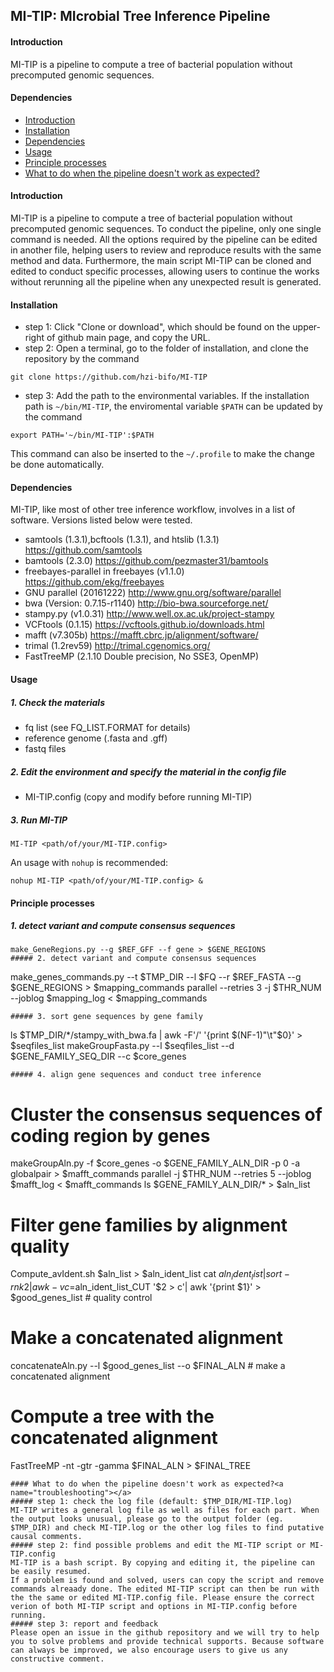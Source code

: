 ## MI-TIP: MIcrobial Tree Inference Pipeline
#### Introduction
MI-TIP is a pipeline to compute a tree of bacterial population without precomputed genomic sequences.
#### Dependencies
- <a href="#introduction">Introduction</a>
- <a href="#installation">Installation</a>
- <a href="#dependencies">Dependencies</a>
- <a href="#usage">Usage</a>
- <a href="#processes">Principle processes</a>
- <a href="#troubleshooting">What to do when the pipeline doesn't work as expected?</a>
#### Introduction<a name="introduction"></a>
MI-TIP is a pipeline to compute a tree of bacterial population without precomputed genomic sequences. To conduct the pipeline, only one single command is needed. All the options required by the pipeline can be edited in another file, helping users to review and reproduce results with the same method and data. Furthermore, the main script MI-TIP can be cloned and edited to conduct specific processes, allowing users to continue the works without rerunning all the pipeline when any unexpected result is generated. 
#### Installation<a name="installation"></a>
- step 1: Click "Clone or download", which should be found on the upper-right of github main page, and copy the URL.
- step 2: Open a terminal, go to the folder of installation, and clone the repository by the command
```
git clone https://github.com/hzi-bifo/MI-TIP
```
- step 3: Add the path to the environmental variables. If the installation path is ```~/bin/MI-TIP```, the enviromental variable ```$PATH``` can be updated by the command
```
export PATH='~/bin/MI-TIP':$PATH
```
This command can also be inserted to the ```~/.profile``` to make the change be done automatically. 
#### Dependencies<a name="dependencies"></a>
MI-TIP, like most of other tree inference workflow, involves in a list of software. Versions listed below were tested. 
- samtools (1.3.1),bcftools (1.3.1), and htslib (1.3.1) https://github.com/samtools
- bamtools (2.3.0) https://github.com/pezmaster31/bamtools
- freebayes-parallel in freebayes (v1.1.0) https://github.com/ekg/freebayes
- GNU parallel (20161222) http://www.gnu.org/software/parallel
- bwa (Version: 0.7.15-r1140) http://bio-bwa.sourceforge.net/
- stampy.py (v1.0.31) http://www.well.ox.ac.uk/project-stampy
- VCFtools (0.1.15) https://vcftools.github.io/downloads.html
- mafft (v7.305b) https://mafft.cbrc.jp/alignment/software/
- trimal (1.2rev59) http://trimal.cgenomics.org/
- FastTreeMP (2.1.10 Double precision, No SSE3, OpenMP) 
#### Usage<a name="usage"></a>
##### 1. Check the materials
- fq list (see FQ_LIST.FORMAT for details)
- reference genome (.fasta and .gff)
- fastq files
##### 2. Edit the environment and specify the material in the config file
- MI-TIP.config (copy and modify before running MI-TIP)
##### 3. Run MI-TIP
```
MI-TIP <path/of/your/MI-TIP.config>
```
An usage with ```nohup``` is recommended:
```
nohup MI-TIP <path/of/your/MI-TIP.config> &
```
#### Principle processes<a name="processes"></a>
##### 1. detect variant and compute consensus sequences
```
make_GeneRegions.py --g $REF_GFF --f gene > $GENE_REGIONS
##### 2. detect variant and compute consensus sequences
```
make_genes_commands.py --t $TMP_DIR --l $FQ --r $REF_FASTA --g $GENE_REGIONS  > $mapping_commands
parallel --retries 3 -j $THR_NUM --joblog $mapping_log < $mapping_commands
```
##### 3. sort gene sequences by gene family
```
ls $TMP_DIR/*/stampy_with_bwa.fa | awk -F'/' '{print $(NF-1)"\t"$0}' > $seqfiles_list 
makeGroupFasta.py --l $seqfiles_list --d $GENE_FAMILY_SEQ_DIR --c $core_genes
```
##### 4. align gene sequences and conduct tree inference
```
# Cluster the consensus sequences of coding region by genes
makeGroupAln.py -f $core_genes -o $GENE_FAMILY_ALN_DIR -p 0 -a globalpair > $mafft_commands 
parallel -j $THR_NUM --retries 5 --joblog $mafft_log < $mafft_commands
ls $GENE_FAMILY_ALN_DIR/* > $aln_list
# Filter gene families by alignment quality
Compute_avIdent.sh $aln_list >  $aln_ident_list
cat $aln_ident_list | sort -rnk 2 | awk -v c=$aln_ident_list_CUT '$2 > c'| awk '{print $1}' > $good_genes_list # quality control
# Make a concatenated alignment 
concatenateAln.py --l  $good_genes_list --o $FINAL_ALN # make a concatenated alignment
# Compute a tree with the concatenated alignment
FastTreeMP -nt -gtr -gamma $FINAL_ALN > $FINAL_TREE
```
#### What to do when the pipeline doesn't work as expected?<a name="troubleshooting"></a>
##### step 1: check the log file (default: $TMP_DIR/MI-TIP.log)
MI-TIP writes a general log file as well as files for each part. When the output looks unusual, please go to the output folder (eg. $TMP_DIR) and check MI-TIP.log or the other log files to find putative causal comments.
##### step 2: find possible problems and edit the MI-TIP script or MI-TIP.config
MI-TIP is a bash script. By copying and editing it, the pipeline can be easily resumed. 
If a problem is found and solved, users can copy the script and remove commands alreaady done. The edited MI-TIP script can then be run with the the same or edited MI-TIP.config file. Please ensure the correct verion of both MI-TIP script and options in MI-TIP.config before running. 
##### step 3: report and feedback 
Please open an issue in the github repository and we will try to help you to solve problems and provide technical supports. Because software can always be improved, we also encourage users to give us any constructive comment.

